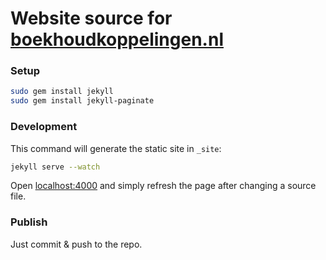 # Website source for [boekhoudkoppelingen.nl](https://boekhoudkoppelingen.nl)

### Setup

```bash
sudo gem install jekyll
sudo gem install jekyll-paginate
```

### Development
This command will generate the static site in `_site`:

```bash
jekyll serve --watch
```

Open [localhost:4000](https://localhost:4000) and simply refresh the page after changing a source file.


### Publish
Just commit & push to the repo.